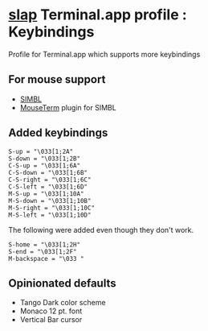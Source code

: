# [slap](https://github.com/slap-editor/slap) Terminal.app profile : Keybindings

Profile for Terminal.app which supports more keybindings

## For mouse support

* [SIMBL](http://www.culater.net/software/SIMBL/SIMBL.php)
* [MouseTerm](https://bitheap.org/mouseterm/) plugin for SIMBL

## Added keybindings

```
S-up = "\033[1;2A"
S-down = "\033[1;2B"
C-S-up = "\033[1;6A"
C-S-down = "\033[1;6B"
C-S-right = "\033[1;6C"
C-S-left = "\033[1;6D"
M-S-up = "\033[1;10A"
M-S-down = "\033[1;10B"
M-S-right = "\033[1;10C"
M-S-left = "\033[1;10D"
```

The following were added even though they don't work.

```
S-home = "\033[1;2H"
S-end = "\033[1;2F"
M-backspace = "\033 "
```

## Opinionated defaults

* Tango Dark color scheme
* Monaco 12 pt. font
* Vertical Bar cursor
